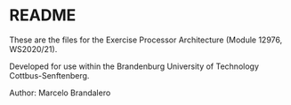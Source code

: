 # README 

These are the files for the Exercise Processor Architecture (Module 12976, WS2020/21).

Developed for use within the Brandenburg University of Technology Cottbus-Senftenberg.

Author: Marcelo Brandalero
